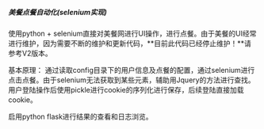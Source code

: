##### 美餐点餐自动化(selenium实现)

使用python + selenium直接对美餐网进行UI操作，进行点餐。由于美餐的UI经常进行维护，因为需要不断的维护和更新代码，**目前此代码已经停止维护！**请参考V2版本。

基本原理：
通过读取config目录下的用户信息及点餐的配置，通过selenium进行点击点餐。由于selenium无法获取到某些元素，辅助用Jquery的方法进行查找。用户登陆操作后使用pickle进行cookie的序列化进行保存，后续登陆直接加载cookie。

启用python flask进行结果的查看和日志浏览。